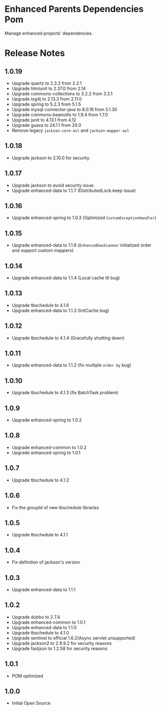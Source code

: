 # Enhanced Parents Dependencies Pom
Manage enhanced projects' dependencies.

# Release Notes
## 1.0.19
* Upgrade quartz to 2.3.2 from 2.2.1
* Upgrade htmlunit to 2.37.0 from 2.14
* Upgrade commons-collections to 3.2.2 from 3.2.1
* Upgrade log4j to 2.13.3 from 2.11.0
* Upgrade spring to 5.2.3 from 5.1.5
* Upgrade mysql-connector-java to 8.0.16 from 5.1.30
* Upgrade commons-beanutils to 1.9.4 from 1.7.0
* Upgrade junit to 4.13.1 from 4.12
* Upgrade guava to 24.1.1 from 20.0
* Remove legacy `jackson-core-asl` and `jackson-mapper-asl`

## 1.0.18
* Upgrade jackson to 2.10.0 for security.

## 1.0.17
* Upgrade jackson to avoid security issue.
* Upgrade enhanced-data to 1.1.7 (DistributedLock.keep issue)

## 1.0.16
* Upgrade enhanced-spring to 1.0.3 (Optimized `CustomExceptionHandler`)

## 1.0.15
* Upgrade enhanced-data to 1.1.6 (`EnhancedDaoScanner` initialized order and support custom mappers)

## 1.0.14
* Upgrade enhanced-data to 1.1.4 (Local cache ttl bug)

## 1.0.13
* Upgrade tbschedule to 4.1.6
* Upgrade enhanced-data to 1.1.3 (InitCache bug)

## 1.0.12
* Upgrade tbschedule to 4.1.4 (Gracefully shutting down)

## 1.0.11
* Upgrade enhanced-data to 1.1.2 (fix multiple `order by` bug)

## 1.0.10
* Upgrade tbschedule to 4.1.3 (fix BatchTask problem)

## 1.0.9
* Upgrade enhanced-spring to 1.0.2


## 1.0.8
* Upgrade enhanced-common to 1.0.2
* Upgrade enhanced-spring to 1.0.1

## 1.0.7
* Upgrade tbschedule to 4.1.2

## 1.0.6
* Fix the groupId of new tbschedule libraries

## 1.0.5
* Upgrade tbschedule to 4.1.1

## 1.0.4
* Fix definition of jackson's version

## 1.0.3
* Upgrade enhanced-data to 1.1.1

## 1.0.2
* Upgrade dubbo to 2.7.4
* Upgrade enhanced-common to 1.0.1
* Upgrade enhanced-data to 1.1.0
* Upgrade tbschedule to 4.1.0
* Upgrade sentinel to official 1.6.2(Async servlet unsupported)
* Upgrade jackson2 to 2.9.9.2 for security reasons
* Upgrade fastjson to 1.2.58 for security reasons

## 1.0.1
* POM optimized

## 1.0.0
* Initial Open Source


